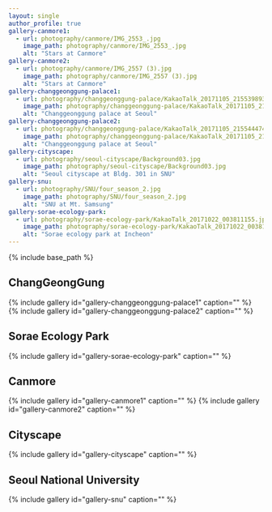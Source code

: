 ```yaml
---
layout: single
author_profile: true
gallery-canmore1:
  - url: photography/canmore/IMG_2553_.jpg
    image_path: photography/canmore/IMG_2553_.jpg
    alt: "Stars at Canmore"
gallery-canmore2:
  - url: photography/canmore/IMG_2557 (3).jpg
    image_path: photography/canmore/IMG_2557 (3).jpg
    alt: "Stars at Canmore"
gallery-changgeonggung-palace1:
  - url: photography/changgeonggung-palace/KakaoTalk_20171105_215539893_.jpg
    image_path: photography/changgeonggung-palace/KakaoTalk_20171105_215539893_.jpg
    alt: "Changgeonggung palace at Seoul"
gallery-changgeonggung-palace2:
  - url: photography/changgeonggung-palace/KakaoTalk_20171105_215544474_.jpg
    image_path: photography/changgeonggung-palace/KakaoTalk_20171105_215544474_.jpg
    alt: "Changgeonggung palace at Seoul"
gallery-cityscape:
  - url: photography/seoul-cityscape/Background03.jpg
    image_path: photography/seoul-cityscape/Background03.jpg
    alt: "Seoul cityscape at Bldg. 301 in SNU"
gallery-snu:
  - url: photography/SNU/four_season_2.jpg
    image_path: photography/SNU/four_season_2.jpg
    alt: "SNU at Mt. Samsung"
gallery-sorae-ecology-park:
  - url: photography/sorae-ecology-park/KakaoTalk_20171022_003811155.jpg
    image_path: photography/sorae-ecology-park/KakaoTalk_20171022_003811155.jpg
    alt: "Sorae ecology park at Incheon"
---
```


{% include base_path %}

## ChangGeongGung

{% include gallery id="gallery-changgeonggung-palace1" caption="" %}
{% include gallery id="gallery-changgeonggung-palace2" caption="" %}

## Sorae Ecology Park

{% include gallery id="gallery-sorae-ecology-park" caption="" %}

## Canmore

{% include gallery id="gallery-canmore1" caption="" %}
{% include gallery id="gallery-canmore2" caption="" %}

## Cityscape

{% include gallery id="gallery-cityscape" caption="" %}

## Seoul National University

{% include gallery id="gallery-snu" caption="" %}
